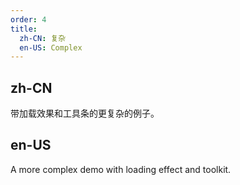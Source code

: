 ```yaml
---
order: 4
title:
  zh-CN: 复杂
  en-US: Complex
---
```


## zh-CN

带加载效果和工具条的更复杂的例子。

## en-US

A more complex demo with loading effect and toolkit.
